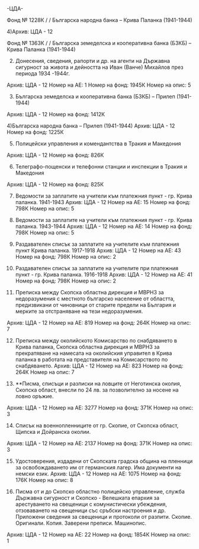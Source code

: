 -ЦДА-

Фонд № 1228К / / Българска народна банка – Крива Паланка (1941-1944)

4)Архив: ЦДА - 12

Фонд № 1363К / / Българска земеделска и кооперативна банка (БЗКБ) – Крива Паланка (1941-1944)


2) Донесения, сведения, рапорти и др. на агенти на Държавна сигурност за живота и дейността на Иван (Ванче) Михайлов през периода 1934 -1944г.


Архив:	ЦДА - 12
Номер на АЕ:	1
Номер на фонд:	1945К	Номер на опис:	5

3) Българска земеделска и кооперативна банка (БЗКБ) – Прилеп (1941-1944)


Архив:	ЦДА - 12
Номер на фонд:	1412К


4)Българска народна банка – Прилеп (1941-1944)
Архив:	ЦДА - 12
Номер на фонд:	1225К


5) Полицейски управления и комендантства в Тракия и Македония


Архив:	ЦДА - 12
Номер на фонд:	826К

6) Телеграфо-пощенски и телефонни станции и инспекции в Тракия и Македония


Архив:	ЦДА - 12
Номер на фонд:	825К

7)  Ведомости за заплатите на учители към платежния пункт - гр. Крива паланка. 1941-1943
Архив:	ЦДА - 12
Номер на АЕ:	15
Номер на фонд:	798К	Номер на опис:	5

8)  Ведомости за заплатите на учители към платежния пункт - гр. Крива паланка. 1943-1944
Архив:	ЦДА - 12
Номер на АЕ:	14
Номер на фонд:	798К	Номер на опис:	5

9)  Раздавателен списък за заплатите на учителите към платежния пункт Крива паланка. 1917-1918
Архив:	ЦДА - 12
Номер на АЕ:	43
Номер на фонд:	798К	Номер на опис:	2

10)  Раздавателен списък за заплатите на учителите при платежния пункт - гр. Крива паланка. 1916-1918
Архив:	ЦДА - 12
Номер на АЕ:	41
Номер на фонд:	798К	Номер на опис:	2

11) Преписка между Скопска областна дирекция и МВРНЗ за недоразумения с местното българско население от областта, предизвикани от чиновници от старите предели на България и мерките за отстраняване на тези недоразумения.


Архив:	ЦДА - 12
Номер на АЕ:	819
Номер на фонд:	264К	Номер на опис:	7

12) Преписка между околийското Комисарство по снабдяването в Крива паланка, Скопска областна дирекция и МВРНЗ за прекратяване на намесата на околийския управител в Крива паланка в работата на представителя на Комисарството по снабдяването.
Архив:	ЦДА - 12
Номер на АЕ:	823
Номер на фонд:	264К	Номер на опис:	7

13) **Писма, списъци и разписки на ловците от Неготинска околия, Скопска област, внесли по 24 лв. за позволително за носене на ловно оръжие.

Архив:	ЦДА - 12
Номер на АЕ:	3277
Номер на фонд:	371К	Номер на опис:	3

14) Списък на военнопленниците от гр. Скопие, от Скопска област, Щипска и Дойранска околии.


Архив:	ЦДА - 12
Номер на АЕ:	2137
Номер на фонд:	371К	Номер на опис:	3

15) Удостоверения, издадени от Скопската градска община на пленници за освобождаването им от германския лагер. Има документи на немски език. Архив:	ЦДА - 12
Номер на АЕ:	1075
Номер на фонд:	176К	Номер на опис:	8


16) Писма от и до Скопско областно полицейско управление, служба Държавна сигурност и Скопско - Велешката епархия за арестуването на свещеници с комунистически убеждения, отзоваването на свещеници със сръбски настроения и др. Приложени сведения за свещеници и протоколи от разпити. Скопие. Оригинали. Копия. Заверени преписи. Машинопис.


Архив:	ЦДА - 12
Номер на АЕ:	22
Номер на фонд:	1854К	Номер на опис:	1


































































































































 


























